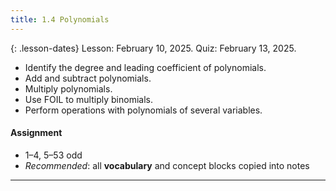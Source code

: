 ```yaml
---
title: 1.4 Polynomials
---
```


{: .lesson-dates}
Lesson: February 10, 2025. Quiz: February 13, 2025.

- Identify the degree and leading coefficient of polynomials.
- Add and subtract polynomials.
- Multiply polynomials.
- Use FOIL to multiply binomials.
- Perform operations with polynomials of several variables.

#### Assignment

- 1–4, 5–53 odd
- *Recommended*: all **vocabulary** and concept blocks copied into notes

---
